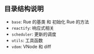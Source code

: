## 目录结构说明

- `base`: Rue 的基类 和 初始化 Rue 的方法
- `reactify`: 响应式相关
- `scheduler`: 更新的调度
- `utils`: 工具函数
- `vdom`: VNode 和 diff
